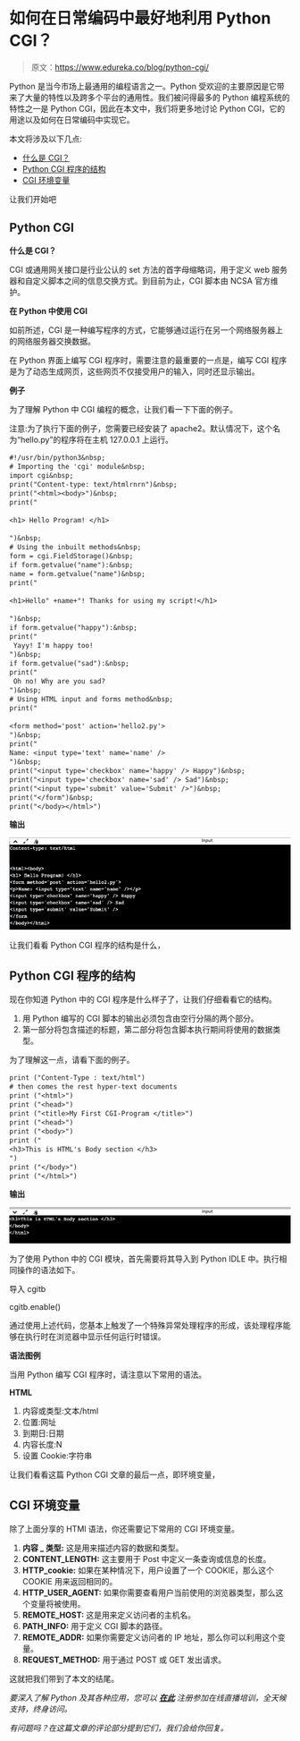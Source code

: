 # 如何在日常编码中最好地利用 Python CGI？

> 原文：<https://www.edureka.co/blog/python-cgi/>

Python 是当今市场上最通用的编程语言之一。Python 受欢迎的主要原因是它带来了大量的特性以及跨多个平台的通用性。我们被问得最多的 Python 编程系统的特性之一是 Python CGI，因此在本文中，我们将更多地讨论 Python CGI，它的用途以及如何在日常编码中实现它。

本文将涉及以下几点:

*   [什么是 CGI？](#WhatisCGI?%20)
*   [Python CGI 程序的结构](#StructureofaPythonCGIProgram%20)
*   [CGI 环境变量](#CGIEnvironmentVariables)

让我们开始吧

## **Python CGI**

**什么是 CGI？**

CGI 或通用网关接口是行业公认的 set 方法的首字母缩略词，用于定义 web 服务器和自定义脚本之间的信息交换方式。到目前为止，CGI 脚本由 NCSA 官方维护。

**在 Python 中使用 CGI**

如前所述，CGI 是一种编写程序的方式，它能够通过运行在另一个网络服务器上的网络服务器交换数据。

在 Python 界面上编写 CGI 程序时，需要注意的最重要的一点是，编写 CGI 程序是为了动态生成网页，这些网页不仅接受用户的输入，同时还显示输出。

**例子**

为了理解 Python 中 CGI 编程的概念，让我们看一下下面的例子。

注意:为了执行下面的例子，您需要已经安装了 apache2。默认情况下，这个名为“hello.py”的程序将在主机 127.0.0.1 上运行。

```
#!/usr/bin/python3&nbsp;
# Importing the 'cgi' module&nbsp;
import cgi&nbsp;
print("Content-type: text/htmlrnrn")&nbsp;
print("<html><body>")&nbsp;
print("

<h1> Hello Program! </h1>

")&nbsp;
# Using the inbuilt methods&nbsp;
form = cgi.FieldStorage()&nbsp;
if form.getvalue("name"):&nbsp;
name = form.getvalue("name")&nbsp;
print("

<h1>Hello" +name+"! Thanks for using my script!</h1>

")&nbsp;
if form.getvalue("happy"):&nbsp;
print("
 Yayy! I'm happy too! 
")&nbsp;
if form.getvalue("sad"):&nbsp;
print("
 Oh no! Why are you sad? 
")&nbsp;
# Using HTML input and forms method&nbsp;
print("

<form method='post' action='hello2.py'>
")&nbsp;
print("
Name: <input type='text' name='name' />
")&nbsp;
print("<input type='checkbox' name='happy' /> Happy")&nbsp;
print("<input type='checkbox' name='sad' /> Sad")&nbsp;
print("<input type='submit' value='Submit' />")&nbsp;
print("</form")&nbsp;
print("</body></html>") 
```

**输出**

![Output -Python CGI - Edureka](img/621178ed8353722623c9f13e1ae86e26.png)

让我们看看 Python CGI 程序的结构是什么，

## **Python CGI 程序的结构**

现在你知道 Python 中的 CGI 程序是什么样子了，让我们仔细看看它的结构。

1.  用 Python 编写的 CGI 脚本的输出必须包含由空行分隔的两个部分。
2.  第一部分将包含描述的标题，第二部分将包含脚本执行期间将使用的数据类型。

为了理解这一点，请看下面的例子。

```
print ("Content-Type : text/html")
# then comes the rest hyper-text documents
print ("<html>")
print ("<head>")
print ("<title>My First CGI-Program </title>")
print ("<head>")
print ("<body>")
print ("
<h3>This is HTML's Body section </h3>
")
print ("</body>")
print ("</html>")
```

**输出**

![Output -Python CGI - Edureka](img/b775fe3ebc32d7d949dbd4d3a52065b6.png)

为了使用 Python 中的 CGI 模块，首先需要将其导入到 Python IDLE 中。执行相同操作的语法如下。

导入 cgitb

cgitb.enable()

通过使用上述代码，您基本上触发了一个特殊异常处理程序的形成，该处理程序能够在执行时在浏览器中显示任何运行时错误。

**语法图例**

当用 Python 编写 CGI 程序时，请注意以下常用的语法。

**HTML**

1.  内容或类型:文本/html
2.  位置:网址
3.  到期日:日期
4.  内容长度:N
5.  设置 Cookie:字符串

让我们看看这篇 Python CGI 文章的最后一点，即环境变量，

## **CGI 环境变量**

除了上面分享的 HTMl 语法，你还需要记下常用的 CGI 环境变量。

1.  **内容 _ 类型:** 这是用来描述内容的数据和类型。
2.  **CONTENT_LENGTH:** 这主要用于 Post 中定义一条查询或信息的长度。
3.  **HTTP_cookie:** 如果在某种情况下，用户设置了一个 COOKIE，那么这个 COOKIE 用来返回相同的。
4.  **HTTP_USER_AGENT:** 如果你需要查看用户当前使用的浏览器类型，那么这个变量将被使用。
5.  **REMOTE_HOST:** 这是用来定义访问者的主机名。
6.  **PATH_INFO:** 用于定义 CGI 脚本的路径。
7.  **REMOTE_ADDR:** 如果你需要定义访问者的 IP 地址，那么你可以利用这个变量。
8.  **REQUEST_METHOD:** 用于通过 POST 或 GET 发出请求。

这就把我们带到了本文的结尾。

*要深入了解 Python 及其各种应用，您可以 [**在此**](https://www.edureka.co/python/) 注册参加在线直播培训，全天候支持，终身访问。*

*有问题吗？在这篇文章的评论部分提到它们，我们会给你回复。*